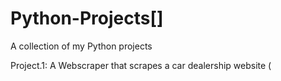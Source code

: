 # Python-Projects[]
A collection of my Python projects

Project.1: A Webscraper that scrapes a car dealership website (
